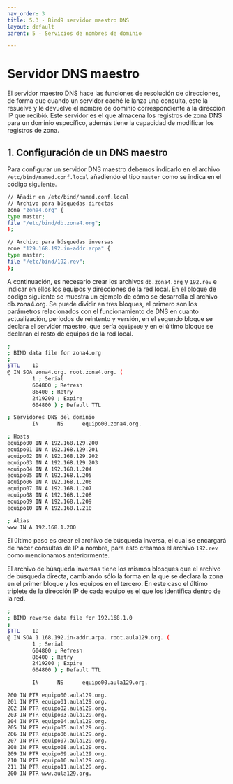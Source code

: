 ```yaml
---
nav_order: 3
title: 5.3 - Bind9 servidor maestro DNS
layout: default
parent: 5 - Servicios de nombres de dominio

---
```

# Servidor DNS maestro 

El servidor maestro DNS hace las funciones de resolución de direcciones, de forma que cuando un servidor caché le lanza una consulta, este la resuelve y le devuelve el nombre de dominio correspondiente a la dirección IP que recibió. Este servidor es el que almacena los registros de zona DNS para un dominio específico, además tiene la capacidad de modificar los registros de zona.

## 1. Configuración de un DNS maestro
Para configurar un servidor DNS maestro debemos indicarlo en el archivo `/etc/bind/named.conf.local` añadiendo el tipo `master` como se indica en el código siguiente.
```bash
// Añadir en /etc/bind/named.conf.local
// Archivo para búsquedas directas
zone "zona4.org" {
type master;
file "/etc/bind/db.zona4.org";
};

// Archivo para búsquedas inversas
zone "129.168.192.in-addr.arpa" {
type master;
file "/etc/bind/192.rev";
}; 
```

A continuación, es necesario crear los archivos `db.zona4.org` y `192.rev` e indicar en ellos los equipos y direcciones de la red local. En el bloque de código siguiente se muestra un ejemplo de cómo se desarrolla el archivo db.zona4.org. Se puede dividir en tres bloques, el primero son los parámetros relacionados con el funcionamiento de DNS en cuanto actualización, periodos de reintento y versión, en el segundo bloque se declara el servidor maestro, que sería `equipo00` y en el último bloque se declaran el resto de equipos de la red local.

```bash
;
; BIND data file for zona4.org
;
$TTL    1D
@ IN SOA zona4.org. root.zona4.org. (
        1 ; Serial
        604800 ; Refresh
        86400 ; Retry
        2419200 ; Expire
        604800 ) ; Default TTL

; Servidores DNS del dominio
        IN      NS      equipo00.zona4.org.

; Hosts
equipo00 IN A 192.168.129.200
equipo01 IN A 192.168.129.201
equipo02 IN A 192.168.129.202
equipo03 IN A 192.168.129.203
equipo04 IN A 192.168.1.204
equipo05 IN A 192.168.1.205
equipo06 IN A 192.168.1.206
equipo07 IN A 192.168.1.207
equipo08 IN A 192.168.1.208
equipo09 IN A 192.168.1.209
equipo10 IN A 192.168.1.210

; Alias
www IN A 192.168.1.200
```

El último paso es crear el archivo de búsqueda inversa, el cual se encargará de hacer consultas de IP a nombre, para esto creamos el archivo `192.rev` como mencionamos anteriormente.

El archivo de búsqueda inversas tiene los mismos blosques que el archivo de búsqueda directa, cambiando sólo la forma en la que se declara la zona en el primer bloque y los equipos en el tercero. En este caso el último triplete de la dirección IP de cada equipo es el que los identifica dentro de la red.

```bash
;
; BIND reverse data file for 192.168.1.0
;
$TTL    1D
@ IN SOA 1.168.192.in-addr.arpa. root.aula129.org. (
        1 ; Serial
        604800 ; Refresh
        86400 ; Retry
        2419200 ; Expire
        604800 ) ; Default TTL

        IN      NS      equipo00.aula129.org.

200 IN PTR equipo00.aula129.org.
201 IN PTR equipo01.aula129.org.
202 IN PTR equipo02.aula129.org.
203 IN PTR equipo03.aula129.org.
204 IN PTR equipo04.aula129.org.
205 IN PTR equipo05.aula129.org.
206 IN PTR equipo06.aula129.org.
207 IN PTR equipo07.aula129.org.
208 IN PTR equipo08.aula129.org.
209 IN PTR equipo09.aula129.org.
210 IN PTR equipo10.aula129.org.
211 IN PTR equipo11.aula129.org.
200 IN PTR www.aula129.org.
```
